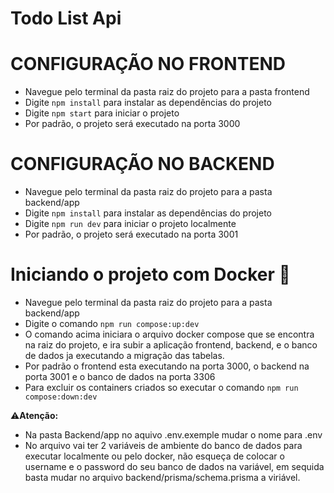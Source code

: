 # Todo List Api

# CONFIGURAÇÃO NO FRONTEND

 - Navegue pelo terminal da pasta raiz do projeto para a pasta frontend
 - Digite `npm install` para instalar as dependências do projeto
 - Digite `npm start` para iniciar o projeto
 - Por padrão, o projeto será executado na porta 3000
 
 # CONFIGURAÇÃO NO BACKEND
 
 - Navegue pelo terminal da pasta raiz do projeto para a pasta backend/app
 - Digite `npm install` para instalar as dependências do projeto
 - Digite `npm run dev` para iniciar o projeto localmente
 - Por padrão, o projeto será executado na porta 3001
 
# Iniciando o projeto com Docker 🐳
 
  - Navegue pelo terminal da pasta raiz do projeto para a pasta backend/app
  - Digite o comando `npm run compose:up:dev`
  - O comando acima iniciara o arquivo docker compose que se encontra na raiz do projeto, e ira subir
  a aplicação frontend, backend, e o banco de dados ja executando a migração das tabelas.
  - Por padrão o frontend esta executando na porta 3000, o backend na porta 3001 e o banco de dados na porta 3306
  - Para excluir os containers criados so executar o comando `npm run compose:down:dev`
  
⚠️**Atenção:**
  - Na pasta Backend/app no aquivo .env.exemple mudar o nome para .env
  - No arquivo vai ter 2 variáveis de ambiente do banco de dados para executar localmente ou pelo docker,
  não esqueça de colocar o username e o password do seu banco de dados na variável, em sequida basta mudar 
  no arquivo backend/prisma/schema.prisma a viriável.
